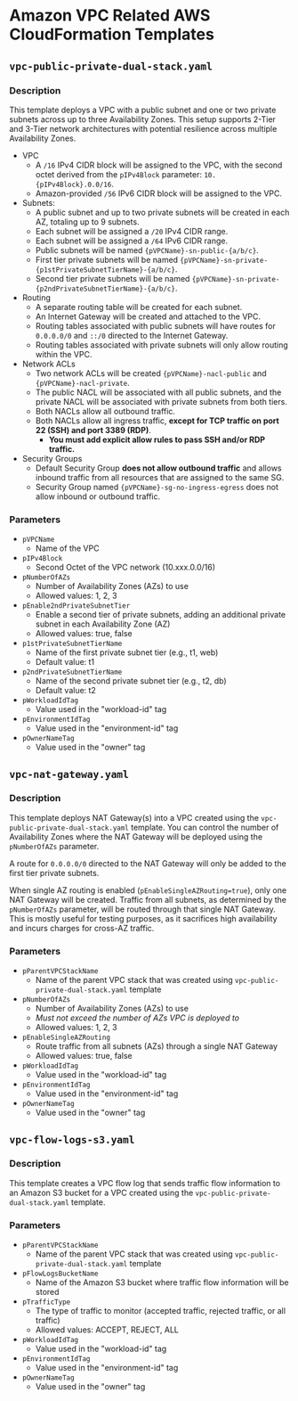 # Amazon VPC Related AWS CloudFormation Templates

## `vpc-public-private-dual-stack.yaml`

### Description

This template deploys a VPC with a public subnet and one or two private subnets across up to three Availability Zones. This setup supports 2-Tier and 3-Tier network architectures with potential resilience across multiple Availability Zones.

- VPC
    - A `/16` IPv4 CIDR block will be assigned to the VPC, with the second octet derived from the `pIPv4Block` parameter: `10.{pIPv4Block}.0.0/16`.
    - Amazon-provided `/56` IPv6 CIDR block will be assigned to the VPC.
- Subnets:
    - A public subnet and up to two private subnets will be created in each AZ, totaling up to 9 subnets.
    - Each subnet will be assigned a `/20` IPv4 CIDR range.
    - Each subnet will be assigned a `/64` IPv6 CIDR range.
    - Public subnets will be named `{pVPCName}-sn-public-{a/b/c}`.
    - First tier private subnets will be named `{pVPCName}-sn-private-{p1stPrivateSubnetTierName}-{a/b/c}`.
    - Second tier private subnets will be named `{pVPCName}-sn-private-{p2ndPrivateSubnetTierName}-{a/b/c}`.
- Routing
    - A separate routing table will be created for each subnet.
    - An Internet Gateway will be created and attached to the VPC.
    - Routing tables associated with public subnets will have routes for `0.0.0.0/0` and `::/0` directed to the Internet Gateway.
    - Routing tables associated with private subnets will only allow routing within the VPC.
- Network ACLs
    - Two network ACLs will be created `{pVPCName}-nacl-public` and `{pVPCName}-nacl-private`.
    - The public NACL will be associated with all public subnets, and the private NACL will be associated with private subnets from both tiers.
    - Both NACLs allow all outbound traffic.
    - Both NACLs allow all ingress traffic, **except for TCP traffic on port 22 (SSH) and port 3389 (RDP)**.
        - **You must add explicit allow rules to pass SSH and/or RDP traffic.**
- Security Groups
    - Default Security Group **does not allow outbound traffic** and allows inbound traffic from all resources that are assigned to the same SG.
    - Security Group named `{pVPCName}-sg-no-ingress-egress` does not allow inbound or outbound traffic.

### Parameters

- `pVPCName`
    - Name of the VPC
- `pIPv4Block`
    - Second Octet of the VPC network (10.xxx.0.0/16)
- `pNumberOfAZs`
    - Number of Availability Zones (AZs) to use
    - Allowed values: 1, 2, 3
- `pEnable2ndPrivateSubnetTier`
    - Enable a second tier of private subnets, adding an additional private subnet in each Availability Zone (AZ)
    - Allowed values: true, false
- `p1stPrivateSubnetTierName`
    - Name of the first private subnet tier (e.g., t1, web)
    - Default value: t1
- `p2ndPrivateSubnetTierName`
    - Name of the second private subnet tier (e.g., t2, db)
    - Default value: t2
- `pWorkloadIdTag`
    - Value used in the "workload-id" tag
- `pEnvironmentIdTag`
    - Value used in the "environment-id" tag
- `pOwnerNameTag`
    - Value used in the "owner" tag

## `vpc-nat-gateway.yaml`

### Description

This template deploys NAT Gateway(s) into a VPC created using the `vpc-public-private-dual-stack.yaml` template. You can control the number of Availability Zones where the NAT Gateway will be deployed using the `pNumberOfAZs` parameter.

A route for `0.0.0.0/0` directed to the NAT Gateway will only be added to the first tier private subnets.

When single AZ routing is enabled (`pEnableSingleAZRouting=true`), only one NAT Gateway will be created. Traffic from all subnets, as determined by the `pNumberOfAZs` parameter, will be routed through that single NAT Gateway. This is mostly useful for testing purposes, as it sacrifices high availability and incurs charges for cross-AZ traffic.

### Parameters

- `pParentVPCStackName`
    - Name of the parent VPC stack that was created using `vpc-public-private-dual-stack.yaml` template
- `pNumberOfAZs`
    - Number of Availability Zones (AZs) to use
    - *Must not exceed the number of AZs VPC is deployed to*
    - Allowed values: 1, 2, 3
- `pEnableSingleAZRouting`
    - Route traffic from all subnets (AZs) through a single NAT Gateway
    - Allowed values: true, false
- `pWorkloadIdTag`
    - Value used in the "workload-id" tag
- `pEnvironmentIdTag`
    - Value used in the "environment-id" tag
- `pOwnerNameTag`
    - Value used in the "owner" tag

## `vpc-flow-logs-s3.yaml`

### Description

This template creates a VPC flow log that sends traffic flow information to an Amazon S3 bucket for a VPC created using the `vpc-public-private-dual-stack.yaml` template.

### Parameters

- `pParentVPCStackName`
    - Name of the parent VPC stack that was created using `vpc-public-private-dual-stack.yaml` template
- `pFlowLogsBucketName`
    - Name of the Amazon S3 bucket where traffic flow information will be stored
- `pTrafficType`
    - The type of traffic to monitor (accepted traffic, rejected traffic, or all traffic)
    - Allowed values: ACCEPT, REJECT, ALL
- `pWorkloadIdTag`
    - Value used in the "workload-id" tag
- `pEnvironmentIdTag`
    - Value used in the "environment-id" tag
- `pOwnerNameTag`
    - Value used in the "owner" tag
